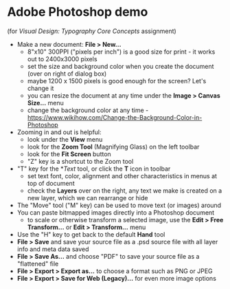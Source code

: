 # Adobe Photoshop demo

(for *Visual Design: Typography Core Concepts* assignment)

- Make a new document: **File > New...** 
  - 8"x10" 300PPI ("pixels per inch") is a good size for print - it works out to 2400x3000 pixels
  - set the size and background color when you create the document (over on right of dialog box)
  - maybe 1200 x 1500 pixels is good enough for the screen? Let's change it
  - you can resize the document at any time under the **Image > Canvas Size...** menu
  - change the background color at any time - https://www.wikihow.com/Change-the-Background-Color-in-Photoshop
- Zooming in and out is helpful:
  - look under the **View** menu
  - look for the **Zoom Tool** (Magnifying Glass) on the left toolbar
  - look for the **Fit Screen** button
  - "Z" key is a shortcut to the Zoom tool
- "T" key for the **Text* tool, or click the **T** icon in toolbar
  - set text font, color, alignment and other characteristics in menus at top of document
  - check the **Layers** over on the right, any text we make is created on a new layer, which we can rearrange or hide
- The "Move" tool ("M" key) can be used to move text (or images) around
- You can paste bitmapped images directly into a Photoshop document
  - to scale or otherwise transform a selected image, use the **Edit > Free Transform...** or **Edit > Transform...** menu
- Use the "H" key to get back to the default **Hand** tool
- **File > Save** and save your source file as a .psd source file with all layer info and meta data saved
- **File > Save As...** and choose "PDF" to save your source file as a "flattened" file
- **File > Export > Export as...** to choose a format such as PNG or JPEG
- **File > Export > Save for Web (Legacy)...** for even more image options
